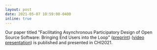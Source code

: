 ```yaml
---
layout: post
date: 2021-05-07 10:59:00-0400
inline: true
---
```


Our paper titled "Facilitating Asynchronous Participatory Design of Open Source Software: Bringing End Users into the Loop" ([preprint](https://arxiv.org/pdf/2102.12518.pdf)) ([video presentation](https://www.youtube.com/watch?v=nU4AnNTS1qM)) is published and presented in CHI2021.
